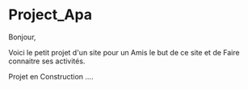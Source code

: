 # Project_Apa
Bonjour, 

Voici le petit projet d'un site pour un Amis
le but de ce site et de Faire connaitre ses activités. 

Projet en Construction ....
